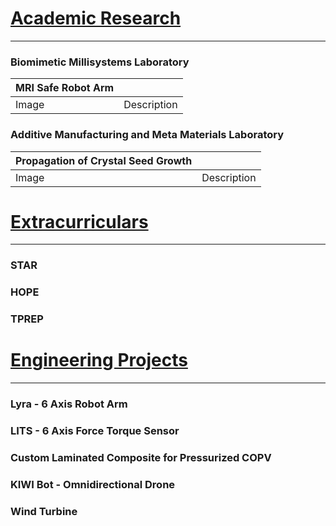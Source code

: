 # <ins>Academic Research</ins>
---
### Biomimetic Millisystems Laboratory

| MRI Safe Robot Arm |   |
| ------------- | ------------- |
| Image  | Description  |




### Additive Manufacturing and Meta Materials Laboratory

| Propagation of Crystal Seed Growth |   |
| ------------- | ------------- |
| Image  | Description  |




# <ins>Extracurriculars</ins>
---
### STAR 
### HOPE
### TPREP

# <ins>Engineering Projects</ins>
---
### Lyra - 6 Axis Robot Arm
### LITS - 6 Axis Force Torque Sensor
### Custom Laminated Composite for Pressurized COPV
### KIWI Bot - Omnidirectional Drone
### Wind Turbine

